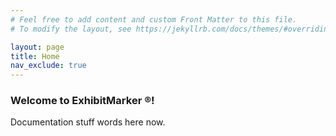 ```yaml
---
# Feel free to add content and custom Front Matter to this file.
# To modify the layout, see https://jekyllrb.com/docs/themes/#overriding-theme-defaults

layout: page
title: Home
nav_exclude: true
---
```


### Welcome to ExhibitMarker &reg;!

Documentation stuff words here now.